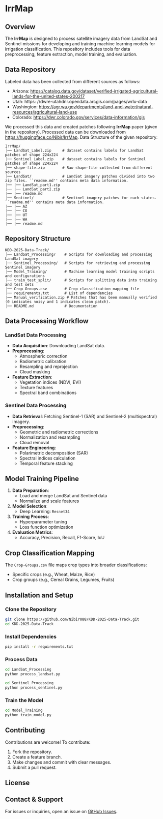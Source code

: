 # IrrMap

## Overview
The **IrrMap** is designed to process satellite imagery data from LandSat and Sentinel missions for developing and training machine learning models for irrigation classification. This repository includes tools for data preprocessing, feature extraction, model training, and evaluation.

## Data Repository

Labeled data has been collected from different sources as follows:
- Arizona: https://catalog.data.gov/dataset/verified-irrigated-agricultural-lands-for-the-united-states-200217
- Utah: https: //dwre-utahdnr.opendata.arcgis.com/pages/wrlu-data
- Washington: https://agr.wa.gov/departments/land-and-water/natural-resources/agricultural-land-use
- Colorado: https://dwr.colorado.gov/services/data-information/gis

We processed this data and created patches following **IrrMap** paper (given in the repository). Processed data can be downloaded from https://huggingface.co/Nibir/IrrMap. Data Structure of the given repository:

```
IrrMap/
│── LandSat_Label.zip     # dataset contains labels for LandSat patches of shape 224x224 
│── Sentinel_Label.zip    # dataset contains labels for Sentinel patches of shape 224x224 
│── shape-file.zip        # Raw shape-file collected from different sources 
│── LandSat/              # LandSat imagery patches divided into two zip files. ``readme.md'' contains meta data information.
|── |── LandSat_part1.zip
|── |── LandSat_part2.zip
|── |── readme.md
│── Sentinel/             # Sentinel imagery patches for each states. ``readme.md'' contains meta data information.
|── |── AZ
|── |── CO
|── |── UT
|── |── WA
|── |── readme.md      
```


## Repository Structure
```
KDD-2025-Data-Track/
│── LandSat_Processing/    # Scripts for downloading and processing LandSat imagery
│── Sentinel_Processing/   # Scripts for retrieving and processing Sentinel imagery
│── Model_Training/        # Machine learning model training scripts and configurations
│── train_test_split/      # Scripts for splitting data into training and test sets
│── Crop-Groups.csv        # Crop classification mapping file
│── requirements.txt       # List of dependencies
|── Manual_verification.zip # Patches that has been manually verified (0 indicates noisy and 1 indicates clean patch). 
│── README.md              # Documentation
```

## Data Processing Workflow
### LandSat Data Processing
- **Data Acquisition**: Downloading LandSat data.
- **Preprocessing**:
  - Atmospheric correction
  - Radiometric calibration
  - Resampling and reprojection
  - Cloud masking
- **Feature Extraction**:
  - Vegetation indices (NDVI, EVI)
  - Texture features
  - Spectral band combinations

### Sentinel Data Processing
- **Data Retrieval**: Fetching Sentinel-1 (SAR) and Sentinel-2 (multispectral) imagery.
- **Preprocessing**:
  - Geometric and radiometric corrections
  - Normalization and resampling
  - Cloud removal
- **Feature Engineering**:
  - Polarimetric decomposition (SAR)
  - Spectral indices calculation
  - Temporal feature stacking

## Model Training Pipeline
1. **Data Preparation**:
   - Load and merge LandSat and Sentinel data
   - Normalize and scale features
2. **Model Selection**:
   - Deep Learning: `Resnet34`
3. **Training Process**:
   - Hyperparameter tuning
   - Loss function optimization
4. **Evaluation Metrics**:
   - Accuracy, Precision, Recall, F1-Score, IoU


## Crop Classification Mapping
The `Crop-Groups.csv` file maps crop types into broader classifications:
- Specific crops (e.g., Wheat, Maize, Rice)
- Crop groups (e.g., Cereal Grains, Legumes, Fruits)

## Installation and Setup
### Clone the Repository
```bash
git clone https://github.com/Nibir088/KDD-2025-Data-Track.git
cd KDD-2025-Data-Track
```
### Install Dependencies
```bash
pip install -r requirements.txt
```
### Process Data
```bash
cd LandSat_Processing
python process_landsat.py

cd Sentinel_Processing
python process_sentinel.py
```
### Train the Model
```bash
cd Model_Training
python train_model.py
```

## Contributing
Contributions are welcome! To contribute:
1. Fork the repository.
2. Create a feature branch.
3. Make changes and commit with clear messages.
4. Submit a pull request.

## License

## Contact & Support
For issues or inquiries, open an issue on [GitHub Issues](https://github.com/Nibir088/KDD-2025-Data-Track/issues).

